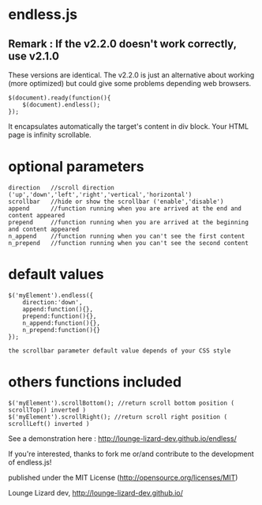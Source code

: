 endless.js
==========

Remark : If the v2.2.0 doesn't work correctly, use v2.1.0
--
These versions are identical. The v2.2.0 is just an alternative about working (more optimized) but could give some problems depending web browsers.

    $(document).ready(function(){
        $(document).endless();
    });
    
It encapsulates automatically the target's content in div block. Your HTML page is infinity scrollable.
    
optional parameters
==========

    direction   //scroll direction ('up','down','left','right','vertical','horizontal')
    scrollbar   //hide or show the scrollbar ('enable','disable')
    append      //function running when you are arrived at the end and content appeared
    prepend     //function running when you are arrived at the beginning and content appeared
    n_append    //function running when you can't see the first content
    n_prepend   //function running when you can't see the second content
    
default values
==============
    
    $('myElement').endless({
        direction:'down',
        append:function(){},
        prepend:function(){},
        n_append:function(){},
        n_prepend:function(){}
    });
    
    the scrollbar parameter default value depends of your CSS style
    
others functions included
========================

    $('myElement').scrollBottom(); //return scroll bottom position ( scrollTop() inverted )
    $('myElement').scrollRight(); //return scroll right position ( scrollLeft() inverted )
    

See a demonstration here : http://lounge-lizard-dev.github.io/endless/

If you're interested, thanks to fork me or/and contribute to the development of endless.js!

published under the MIT License (http://opensource.org/licenses/MIT)

Lounge Lizard dev,
http://lounge-lizard-dev.github.io/
